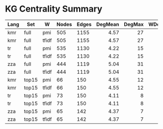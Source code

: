 # KG Centrality Summary

| Lang | Set | W | Nodes | Edges | DegMean | DegMax | WDegMean | WDegMax | EVmax | BtwP90 | #Comp |
|------|-----|---|-------|-------|--------:|-------:|---------:|--------:|------:|-------:|------:|
| kmr | full | pmi | 505 | 1155 | 4.57 | 27 | 19.79 | 71 | 0.000 | 0.000 | 62 |
| kmr | full | tfidf | 505 | 1155 | 4.57 | 27 | 22.14 | 132 | 0.000 | 0.000 | 62 |
| tr | full | pmi | 535 | 1130 | 4.22 | 15 | 19.32 | 48 | 0.000 | 0.000 | 87 |
| tr | full | tfidf | 535 | 1130 | 4.22 | 15 | 20.13 | 74 | 0.000 | 0.000 | 87 |
| zza | full | pmi | 444 | 1119 | 5.04 | 31 | 20.30 | 68 | 0.000 | 0.000 | 42 |
| zza | full | tfidf | 444 | 1119 | 5.04 | 31 | 26.82 | 201 | 0.000 | 0.001 | 42 |
| kmr | top15 | pmi | 66 | 150 | 4.55 | 12 | 15.39 | 26 | 0.000 | 0.004 | 6 |
| kmr | top15 | tfidf | 66 | 150 | 4.55 | 12 | 12.31 | 32 | 0.000 | 0.004 | 6 |
| tr | top15 | pmi | 73 | 150 | 4.11 | 8 | 15.62 | 23 | 0.000 | 0.000 | 13 |
| tr | top15 | tfidf | 73 | 150 | 4.11 | 8 | 11.13 | 22 | 0.000 | 0.000 | 13 |
| zza | top15 | pmi | 65 | 142 | 4.37 | 7 | 15.35 | 20 | 0.000 | 0.001 | 11 |
| zza | top15 | tfidf | 65 | 142 | 4.37 | 7 | 12.16 | 20 | 0.000 | 0.001 | 11 |
